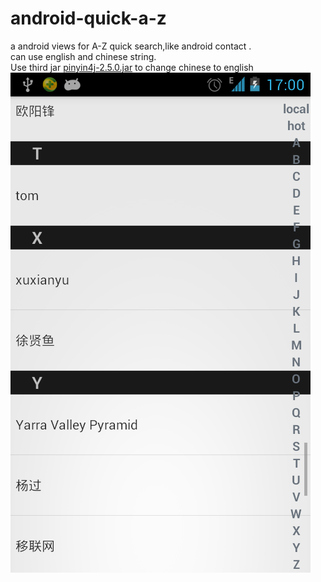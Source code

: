 android-quick-a-z
=================

a android views for A-Z quick search,like  android contact .<br/>
can use english and chinese string.<br/>
Use third jar <a href="https://github.com/menxu/pinyin4j-2.5">pinyin4j-2.5.0.jar</a> to change chinese to english<br/>
<img src="device-2012-12-06-170043.png"  />
